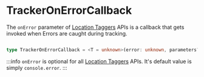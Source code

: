 # TrackerOnErrorCallback

The `onError` parameter of [Location Taggers](/tracking/api-reference/location-taggers/overview.md) APIs is a callback that gets invoked when Errors are caught during tracking. 

```typescript jsx

type TrackerOnErrorCallback = <T = unknown>(error: unknown, parameters?: T) => void

```
:::info
`onError` is optional for all [Location Taggers](/tracking/api-reference/location-taggers/overview.md) APIs. It's default value is simply `console.error`.
:::